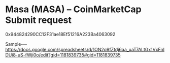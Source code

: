 # Masa (MASA) – CoinMarketCap Submit request
0x944824290CC12F31ae18Ef51216A223Ba4063092

 Sample---https://docs.google.com/spreadsheets/d/1ON2o9fZtdj6aa_uaT7ALtGx1VxFnIDUi8-uS-fWji0o/edit?gid=1181839735#gid=1181839735
